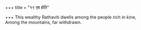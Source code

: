 +++
title = "१९ एष क्षेति"

+++
This wealthy Rathaviti dwells among the people rich in kine,  
     Among the mountains, far withdrawn.